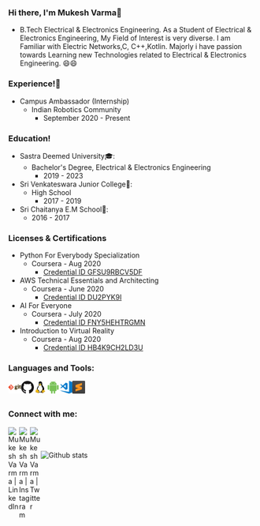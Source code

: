 ### Hi there, I'm Mukesh Varma👋
- B.Tech Electrical & Electronics Engineering. As a Student of Electrical & Electronics Engineering, My Field of Interest is very diverse. I am Familiar with Electric Networks,C, C++,Kotlin. Majorly i have passion towards Learning new Technologies related to Electrical & Electronics Engineering. :smile::smile:

### Experience!:briefcase:

  - Campus Ambassador (Internship)
    - Indian Robotics Community
      - September 2020 - Present

### Education!
  - Sastra Deemed University:mortar_board::
    - Bachelor's Degree, Electrical & Electronics Engineering
      - 2019 - 2023
  - Sri Venkateswara Junior College:school_satchel::
    - High School 
      - 2017 - 2019
  - Sri Chaitanya E.M School:school::
     - 2016 - 2017

### Licenses & Certifications
  - Python For Everybody Specialization
    - Coursera - Aug 2020
      - [Credential ID GFSU9RBCV5DF](https://www.coursera.org/account/accomplishments/specialization/certificate/GFSU9RBCV5DF)
  - AWS Technical Essentials and Architecting
    - Coursera - June 2020
      - [Credential ID DU2PYK9I](https://drive.google.com/file/d/183oGrley9EHkHigEoo6Tsx6V6_CBJU9Y/view)
  - AI For Everyone
    - Coursera - July 2020
      - [Credential ID FNY5HEHTRGMN](https://www.coursera.org/account/accomplishments/certificate/FNY5HEHTRGMN)
  - Introduction to Virtual Reality
    - Coursera - Aug 2020
      - [Credential ID HB4K9CH2LD3U](https://www.coursera.org/account/accomplishments/certificate/HB4K9CH2LD3U)      

  
### Languages and Tools:

<img align="left" alt="Git" width="26px" src="https://raw.githubusercontent.com/github/explore/80688e429a7d4ef2fca1e82350fe8e3517d3494d/topics/git/git.png" />
<img align="left" alt="GitHub" width="26px" src="https://raw.githubusercontent.com/github/explore/78df643247d429f6cc873026c0622819ad797942/topics/github/github.png" />
<img align="left" alt="Linux" width="26px" src="https://raw.githubusercontent.com/github/explore/master/topics/linux/linux.png" />
<img align="left" alt="Android" width="26px" src="https://raw.githubusercontent.com/github/explore/master/topics/android/android.png" />
<img align="left" alt="Visual Studio Code" width="26px" src="https://raw.githubusercontent.com/github/explore/80688e429a7d4ef2fca1e82350fe8e3517d3494d/topics/visual-studio-code/visual-studio-code.png" />
<img align="left" alt="Sublime Text" width="26px" src="https://raw.githubusercontent.com/github/explore/master/topics/sublime-text/sublime-text.png" />

<br />
<br />

### Connect with me:

[<img align="left" alt="Mukesh Varma | LinkedIn" width="22px" src="https://cdn.jsdelivr.net/npm/simple-icons@3.3.0/icons/linkedin.svg" />][linkedin]
[<img align="left" alt="Mukesh Varma | Instagram" width="22px" src="https://cdn.jsdelivr.net/npm/simple-icons@v3/icons/instagram.svg" />][instagram]
[<img align="left" alt="Mukesh Varma | Twitter" width="22px" src="https://cdn.jsdelivr.net/npm/simple-icons@v3/icons/twitter.svg" />][twitter]


<br />
<br />



[linkedin]: https://www.linkedin.com/in/Datla-Mukesh-Varma
[instagram]: https://www.instagram.com/mr.varma_18/
[twitter]: https://twitter.com/mukeshvarma_18
![Github stats](https://github-readme-stats.vercel.app/api?username=Mukesh-Varma)

